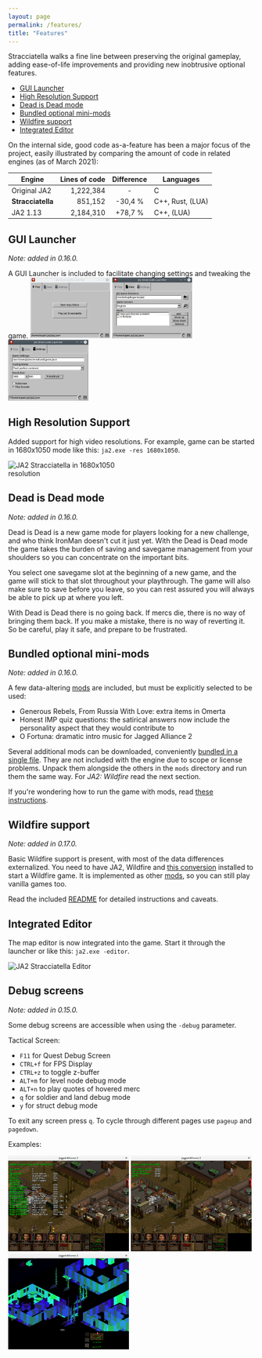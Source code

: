 ```yaml
---
layout: page
permalink: /features/
title: "Features"
---
```


Stracciatella walks a fine line between preserving the original gameplay, adding ease-of-life
improvements and providing new inobtrusive optional features.

  - [GUI Launcher](#gui-launcher)
  - [High Resolution Support](#high-resolution-support)
  - [Dead is Dead mode](#dead-is-dead-mode)
  - [Bundled optional mini-mods](#bundled-optional-mini-mods)
  - [Wildfire support](#wildfire-support)
  - [Integrated Editor](#integrated-editor)

On the internal side, good code as-a-feature has been a major focus of the project, easily
illustrated by comparing the amount of code in related engines (as of March 2021):

<table>
  <thead>
    <tr>
      <th>Engine</th>
      <th>Lines of code</th>
      <th>Difference</th>
      <th>Languages</th>
    </tr>
  </thead>
  <tbody>
    <tr>
      <td>Original JA2</td>
      <td style="text-align: right;">1,222,384</td>
      <td style="text-align: center;">-</td>
      <td>C</td>
    </tr>
    <tr>
      <td><strong>Stracciatella</strong></td>
      <td style="text-align: right;">851,152</td>
      <td style="text-align: center;">-30,4 %</td>
      <td>C++, Rust, (LUA)</td>
    </tr>
    <tr>
      <td>JA2 1.13</td>
      <td style="text-align: right;">2,184,310</td>
      <td style="text-align: center;">+78,7 %</td>
      <td>C++, (LUA)</td>
    </tr>
  </tbody>
</table>


## GUI Launcher
*Note: added in 0.16.0.*

A GUI Launcher is included to facilitate changing settings and tweaking the game.
<img src="/img/features/launcher-tab1.jpg" style="max-width: 32.5%" alt="JA2 Stracciatella launcher tab 1">
<img src="/img/features/launcher-tab2.jpg" style="max-width: 32.5%" alt="JA2 Stracciatella launcher tab 2">
<img src="/img/features/launcher-tab3.jpg" style="max-width: 32.5%" alt="JA2 Stracciatella launcher tab 3">


## High Resolution Support

Added support for high video resolutions. For example, game can be started in 1680x1050  mode like this: `ja2.exe -res 1680x1050`.

<img src="/img/features/high-res.jpg" style="max-width: 50%" alt="JA2 Stracciatella in 1680x1050 resolution">


## Dead is Dead mode
*Note: added in 0.16.0.*

Dead is Dead is a new game mode for players looking for a new challenge, and who think IronMan doesn't cut it just yet. With the Dead is Dead mode the game takes the burden of saving and savegame management from your shoulders so you can concentrate on the important bits. 

You select one savegame slot at the beginning of a new game, and the game will stick to that slot throughout your playthrough. The game will also make sure to save before you leave, so you can rest assured you will always be able to pick up at where you left.

With Dead is Dead there is no going back. If mercs die, there is no way of bringing them back. If you make a mistake, there is no way of reverting it. So be careful, play it safe, and prepare to be frustrated.


## Bundled optional mini-mods
*Note: added in 0.16.0.*

A few data-altering [mods](https://github.com/ja2-stracciatella/ja2-stracciatella/tree/master/assets/mods) are included, but must be explicitly selected to be used:
- Generous Rebels, From Russia With Love: extra items in Omerta
- Honest IMP quiz questions: the satirical answers now include the personality aspect that they would contribute to
- O Fortuna: dramatic intro music for Jagged Alliance 2

Several additional mods can be downloaded, conveniently [bundled in a single file](https://github.com/ja2-stracciatella/ja2-stracciatella-modpacks/releases/latest).
They are not included with the engine due to scope or license problems. Unpack them alongside the others in the `mods` directory and run them the
same way. For *JA2: Wildfire* read the next section.

If you're wondering how to run the game with mods, read [these instructions](how-to-run.md#extra-configuration-and-modding).


## Wildfire support
*Note: added in 0.17.0.*

Basic Wildfire support is present, with most of the data differences externalized. You need
to have JA2, Wildfire and [this conversion](https://github.com/ja2-stracciatella/mod-wildfire-maps/releases)
installed to start a Wildfire game. It is implemented as other [mods](#bundled-optional-mini-mods), so you can
still play vanilla games too.

Read the included [README](https://github.com/ja2-stracciatella/mod-wildfire-maps/blob/master/README.md)
for detailed instructions and caveats.


## Integrated Editor

The map editor is now integrated into the game. Start it through the launcher or like this: `ja2.exe -editor`.

<img src="/img/features/integrated-editor.jpg" style="max-width: 50%" alt="JA2 Stracciatella Editor">


## Debug screens
*Note: added in 0.15.0.*

Some debug screens are accessible when using the `-debug` parameter.

Tactical Screen:

- `F11` for Quest Debug Screen
- `CTRL+f` for FPS Display
- `CTRL+z` to toggle z-buffer
- `ALT+m` for level node debug mode
- `ALT+n` to play quotes of hovered merc
- `q` for soldier and land debug mode
- `y` for struct debug mode

To exit any screen press `q`. To cycle through different pages use `pageup` and `pagedown`.

Examples:

<img src="/img/features/debug-soldier.png" style="max-width: 49%" alt="Debug soldier">
<img src="/img/features/debug-land.png" style="max-width: 49%" alt="Debug land">
<img src="/img/features/debug-z-buffer.png" style="max-width: 49%" alt="Debug z-buffer">
